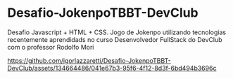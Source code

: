 # Desafio-JokenpoTBBT-DevClub
 Desafio Javascript + HTML + CSS. Jogo de Jokenpo utilizando tecnologias recentemente aprendidads no curso Desenvolvedor FullStack do DevClub com o professor Rodolfo Mori

https://github.com/igorlazzaretti/Desafio-JokenpoTBBT-DevClub/assets/134664486/041e67b3-95f6-4f12-8d3f-6bd494b3696c

